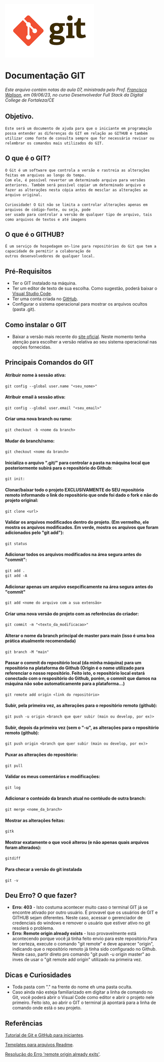 ![](/git_github2.png) 
# Documentação GIT
###### Este arquivo contém notas da aula 07, ministrada pelo Prof. [Francisco Walison](http://github.com/franciscowallison), em 09/06/23, no curso Desenvolvedor Full Stack da Digital College de Fortaleza/CE
## Objetivo.
    Este será um documento de ajuda para que o iniciante em programação possa entender as diferenças do GIT em relação ao GITHUB e também
    utilizar como fonte de consulta sempre que for necessário revisar ou relembrar os comandos mais utilizados do GIT. 

## O que é o GIT?
    O Git é um software que controla a versão e rastreia as alterações feitas em arquivos ao longo do tempo. 
    Com ele, é possível reverter um determinado arquivo para versões anteriores. Também será possível copiar um determinado arquivo e 
    fazer as alterações nesta cópia antes de mesclar as alterações ao arquivo original.
    
    Curiosidade! O Git não se limita a controlar alterações apenas em arquivos de código-fonte, ou seja, pode 
    ser usado para controlar a versão de qualquer tipo de arquivo, tais como arquivos de textos e até imagens

## O que é o GITHUB?
    É um serviço de hospedagem on-line para repositórios do Git que tem a capacidade de permitir a colaboração de 
    outros desenvolvedores de qualquer local.

## Pré-Requisitos
- Ter o GIT instalado na máquina. 
- Ter um editor de texto de sua escolha. Como sugestão, poderá baixar o [Visual Studio Code](https://code.visualstudio.com/download).
- Ter uma conta criada no [GitHub](https://github.com/).
- Configurar o sistema operacional para mostrar os arquivos ocultos (pasta .git).

## Como instalar o GIT
- Baixar a versão mais recente do [site oficial](https://git-scm.com/downloads). Neste momento tenha atenção para escolher a versão relativa ao seu sistema operacional nas opções fornecidas.

## Principais Comandos do GIT

#### Atribuir nome à sessão ativa:        
    git config --global user.name "<seu_nome>"
    
#### Atribuir email à sessão ativa:      
    git config --global user.email "<seu_email>"

#### Criar uma nova branch ou ramo:
    git checkout -b <nome da branch>
        
####  Mudar de branch/ramo:
    git checkout <nome da branch>

#### Inicializa o arquivo ".git/" para controlar a pasta na máquina local que posteriormente subirá para o repositório do Github:
    git init: 

#### Clonar/baixar todo o projeto EXCLUSIVAMENTE do SEU repositório remoto informando o link do repositório que onde foi dado o fork e não do projeto original:
    git clone <url>

#### Validar os arquivos modificados dentro do projeto. (Em vermelho, ele mostra os arquivos modificados. Em verde, mostra os arquivos que foram adicionados pelo "git add"):
    git status
    
#### Adicionar todos os arquivos modificados na área segura antes do "commit": 
    git add .
    git add -A

#### Adicionar apenas um arquivo esepcificamente na área segura antes do "commit" 
    git add <nome do arquivo com a sua extensão>

#### Criar uma nova versão do projeto com as referências do criador:
    git commit -m "<texto_da_modificacao>"

#### Alterar o nome da branch principal de master para main (isso é uma boa prática atualmente recomendada)
    git branch -M "main" 

#### Passar o commit do repositório local (da minha máquina) para um repositório na plataforma do Github (Origin é o nome utilizado para referenciar o nosso repositório. Feito isto, o repositório local estará conectado com o respositório do Github, porém, o commit que damos na máquina não sobe automaticamente para a plataforma...)
    git remote add origin <link do repositório>

#### Subir, pela primeira vez, as alterações para o repositório remoto (github):
    git push -u origin <branch que quer subir (main ou develop, por ex)>
    
#### Subir, depois da primeira vez (sem o "-u", as alterações para o repositório remoto (github):
    git push origin <branch que quer subir (main ou develop, por ex)>

#### Puxar as alterações do repositório:
    git pull
    
#### Validar os meus comentários e modificações:
    git log

#### Adicionar o conteúdo da branch atual no contéudo de outra branch:
    git merge <nome_da_branch>

#### Mostrar as alterações feitas:
    gitk

#### Mostrar exatamente o que você alterou (e não apenas quais arquivos foram alterados):
    gitdiff

#### Para checar a versão do git instalada
    git -v

## Deu Erro? O que fazer?
- **Erro: 403** - Isto costuma acontecer muito caso o terminal GIT já se encontre ativado por outro usuário. É provavel que os usuários de GIT e GITHUB sejam diferentes.
  Neste caso, acessar o gerenciador de credenciais do windows e remover o usuário que estiver ativo no git resolerá o problema.
- **Erro: Remote origin already exists** - Isso provavelmente está acontecendo porque você já tinha feito envio para este repositório.Para ter certeza, execute o comando "git remote" e deve aparecer "origin", indicando que o repositório remoto já tinha sido configurado no Github. Neste caso, partir direto pro comando "git push -u origin master" ao inves de usar o "git remote add origin" utilizado na primeira vez.

## Dicas e Curiosidades
- Toda pasta com "." na frente do nome eh uma pasta oculta. 
- Caso ainda não esteja familiarizado em digitar a linha de comando no Git, você poderá abrir o Visual Code como editor e abrir o projeto nele primeiro. Feito isto, ao abrir o GIT o terminal já apontará para a linha de comando onde está o seu projeto.


## Referências
[Tutorial de Git e GitHub para iniciantes](https://www.freecodecamp.org/portuguese/news/tutorial-de-git-e-github-controle-de-versao-para-iniciantes/). 

[Templates para arquivos Readme](https://readme.so/pt/editor).

[Resolução do Erro 'remote origin already exits'](https://cursos.alura.com.br/forum/topico-erro-remote-origin-already-exists-o-que-fazer-14236).

